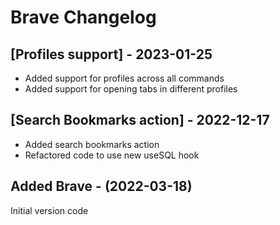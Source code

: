 # Brave Changelog

## [Profiles support] - 2023-01-25

- Added support for profiles across all commands
- Added support for opening tabs in different profiles

## [Search Bookmarks action] - 2022-12-17

- Added search bookmarks action
- Refactored code to use new useSQL hook

## Added Brave - (2022-03-18)
Initial version code
